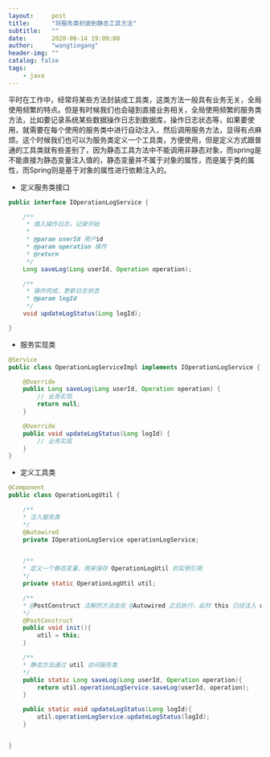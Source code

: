 ```yaml
---
layout:     post
title:      "将服务类封装到静态工具方法"
subtitle:   ""
date:       2020-06-14 19:09:00
author:     "wangtiegang"
header-img: ""
catalog: false
tags:
    - java
---
```


平时在工作中，经常将某些方法封装成工具类，这类方法一般具有业务无关，全局使用频繁的特点。但是有时候我们也会碰到直接业务相关，全局使用频繁的服务类方法，比如要记录系统某些数据操作日志到数据库，操作日志状态等，如果要使用，就需要在每个使用的服务类中进行自动注入，然后调用服务方法，显得有点麻烦。这个时候我们也可以为服务类定义一个工具类，方便使用，但是定义方式跟普通的工具类就有些差别了，因为静态工具方法中不能调用非静态对象，而spring是不能直接为静态变量注入值的，静态变量并不属于对象的属性，而是属于类的属性，而Spring则是基于对象的属性进行依赖注入的。

* 定义服务类接口

```java
public interface IOperationLogService {

    /**
     * 插入操作日志，记录开始
     * 
     * @param userId 用户id
     * @param operation 操作
     * @return
     */
    Long saveLog(Long userId, Operation operation);

    /**
     * 操作完成，更新日志状态
     * @param logId
     */
    void updateLogStatus(Long logId);

}
```

* 服务实现类

```java
@Service
public class OperationLogServiceImpl implements IOperationLogService {

    @Override
    public Long saveLog(Long userId, Operation operation) {
        // 业务实现
        return null;
    }

    @Override
    public void updateLogStatus(Long logId) {
        // 业务实现
    }
}
```

* 定义工具类
  
```java
@Component
public class OperationLogUtil {

    /**
    * 注入服务类
    */
    @Autowired
    private IOperationLogService operationLogService;


    /**
    * 定义一个静态变量，用来保存 OperationLogUtil 的实例引用
    */
    private static OperationLogUtil util;

    /**
    * @PostConstruct 注解的方法会在 @Autowired 之后执行，此时 this 已经注入 operationLogService
    */
    @PostConstruct
    public void init(){
        util = this;
    }

    /**
    * 静态方法通过 util 访问服务类
    */
    public static Long saveLog(Long userId, Operation operation){
        return util.operationLogService.saveLog(userId, operation);
    }

    public static void updateLogStatus(Long logId){
        util.operationLogService.updateLogStatus(logId);
    }


}
```